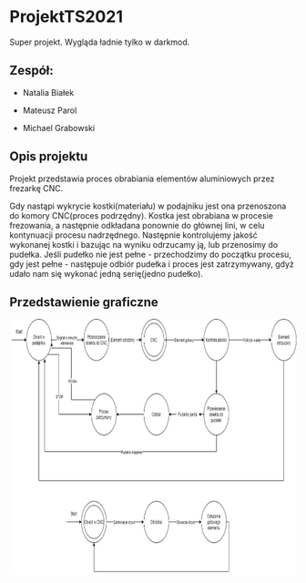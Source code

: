 # ProjektTS2021

Super projekt. Wygląda ładnie tylko w darkmod.

 ## Zespół:

- Natalia Białek

- Mateusz Parol

- Michael Grabowski

## Opis projektu

Projekt przedstawia proces obrabiania elementów aluminiowych przez frezarkę CNC. 

Gdy nastąpi wykrycie kostki(materiału) w podajniku jest ona przenoszona do komory CNC(proces podrzędny). Kostka jest obrabiana w procesie frezowania, a następnie odkładana ponownie do głównej lini, w celu kontynuacji procesu nadrzędnego. Następnie kontrolujemy jakość wykonanej kostki i bazując na wyniku odrzucamy ją, lub przenosimy do pudełka. Jeśli pudełko nie jest pełne - przechodzimy do początku procesu, gdy jest pełne - następuje odbiór pudełka i proces jest zatrzymywany, gdyż udało nam się wykonać jedną serię(jedno pudełko).



## Przedstawienie graficzne
<img src="https://github.com/Evroc/ProjektTS2021/blob/main/superproces.png" width="800" height="450">
